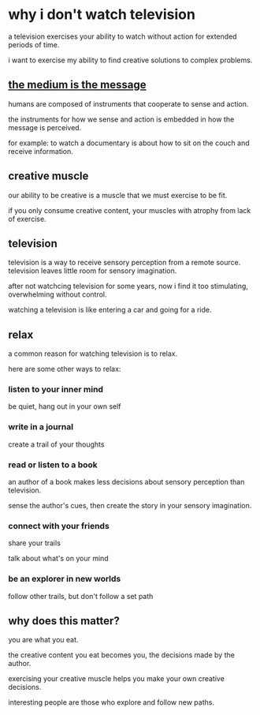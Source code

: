 # why i don't watch television

a television exercises your ability to watch without action for extended periods of time.

i want to exercise my ability to find creative solutions to complex problems.

## [the medium is the message](https://en.wikipedia.org/wiki/The_medium_is_the_message)

humans are composed of instruments that cooperate to sense and action.

the instruments for how we sense and action is embedded in how the message is perceived.

for example: to watch a documentary is about how to sit on the couch and receive information. 

## creative muscle

our ability to be creative is a muscle that we must exercise to be fit.

if you only consume creative content, your muscles with atrophy from lack of exercise.

## television

television is a way to receive sensory perception from a remote source. television leaves little room for sensory imagination.

after not watchcing television for some years, now i find it too stimulating, overwhelming without control.

watching a television is like entering a car and going for a ride. 

## relax

a common reason for watching television is to relax.

here are some other ways to relax:

### listen to your inner mind

be quiet, hang out in your own self

### write in a journal

create a trail of your thoughts

### read or listen to a book

an author of a book makes less decisions about sensory perception than television.

sense the author's cues, then create the story in your sensory imagination.

### connect with your friends

share your trails

talk about what's on your mind

### be an explorer in new worlds

follow other trails, but don't follow a set path

## why does this matter?

you are what you eat.

the creative content you eat becomes you, the decisions made by the author.

exercising your creative muscle helps you make your own creative decisions.

interesting people are those who explore and follow new paths.
